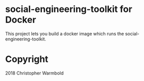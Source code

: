 # social-engineering-toolkit for Docker

This project lets you build a docker image which runs the social-engineering-toolkit.



# Copyright
2018 Christopher Warmbold
